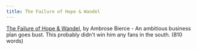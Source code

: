 ```yaml
---
title: The Failure of Hope & Wandel
---
```


[The Failure of Hope & Wandel], by Ambrose Bierce - An ambitious business plan
goes bust. This probably didn't win him any fans in the south. (810 words)

[The Failure of Hope & Wandel]: https://donkirkby.github.io/book-blender/failure-of-hope-and-wandel.pdf
